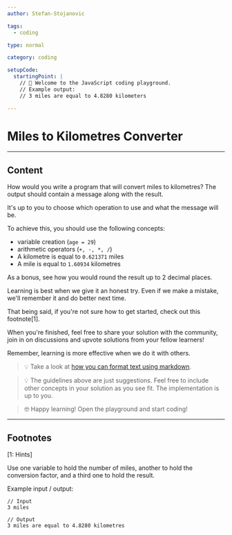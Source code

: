 ```yaml
---
author: Stefan-Stojanovic

tags:
  - coding

type: normal

category: coding

setupCode:
  startingPoint: |
    // 👋 Welcome to the JavaScript coding playground.
    // Example output:
    // 3 miles are equal to 4.8280 kilometers

---
```


# Miles to Kilometres Converter

---

## Content

How would you write a program that will convert miles to kilometres? The output should contain a message along with the result.

It's up to you to choose which operation to use and what the message will be.

To achieve this, you should use the following concepts:
- variable creation (`age = 29`)
- arithmetic operators (`+, -, *, /`)
- A kilometre is equal to `0.621371` miles
- A mile is equal to `1.60934` kilometres

As a bonus, see how you would round the result up to 2 decimal places.

Learning is best when we give it an honest try. Even if we make a mistake, we'll remember it and do better next time.

That being said, if you're not sure how to get started, check out this footnote[1]. 

When you're finished, feel free to share your solution with the community, join in on discussions and upvote solutions from your fellow learners!

Remember, learning is more effective when we do it with others.

> 💡 Take a look at [how you can format text using markdown](https://www.enki.com/glossary/general/markdown-formatting).

> 💡 The guidelines above are just suggestions. Feel free to include other concepts in your solution as you see fit. The implementation is up to you.

> 🤓 Happy learning! Open the playground and start coding!


---

## Footnotes

[1: Hints]

Use one variable to hold the number of miles, another to hold the conversion factor, and a third one to hold the result.

Example input / output:
```plain-text
// Input
3 miles

// Output
3 miles are equal to 4.8280 kilometres
```